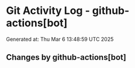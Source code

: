 # Git Activity Log - github-actions[bot]
Generated at: Thu Mar  6 13:48:59 UTC 2025
## Changes by github-actions[bot]
```diff
```
